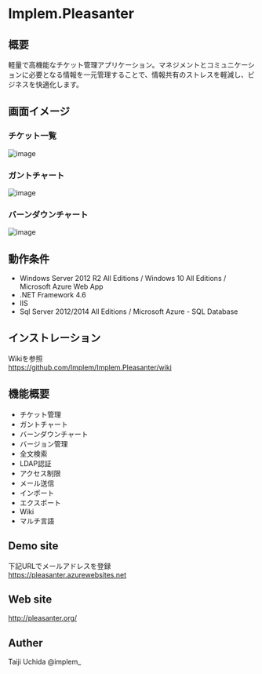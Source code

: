 # Implem.Pleasanter
## 概要
軽量で高機能なチケット管理アプリケーション。マネジメントとコミュニケーションに必要となる情報を一元管理することで、情報共有のストレスを軽減し、ビジネスを快適化します。

## 画面イメージ
### チケット一覧
![image](https://cloud.githubusercontent.com/assets/12204265/14933767/94c30712-0ed4-11e6-9b08-1883c80afc39.png)

### ガントチャート
![image](https://cloud.githubusercontent.com/assets/12204265/14933768/9b7f8aee-0ed4-11e6-8fa1-c4ebbbe6caf8.png)

### バーンダウンチャート
![image](https://cloud.githubusercontent.com/assets/12204265/14933769/a18e94e8-0ed4-11e6-9bb9-00de0a8c9aa9.png)

## 動作条件
- Windows Server 2012 R2 All Editions / Windows 10 All Editions / Microsoft Azure Web App
- .NET Framework 4.6
- IIS
- Sql Server 2012/2014 All Editions / Microsoft Azure - SQL Database

## インストレーション
Wikiを参照  
https://github.com/Implem/Implem.Pleasanter/wiki

## 機能概要
- チケット管理
- ガントチャート
- バーンダウンチャート
- バージョン管理
- 全文検索
- LDAP認証
- アクセス制限
- メール送信
- インポート
- エクスポート
- Wiki
- マルチ言語

## Demo site
下記URLでメールアドレスを登録  
https://pleasanter.azurewebsites.net

## Web site
http://pleasanter.org/

## Auther
Taiji Uchida @implem_
